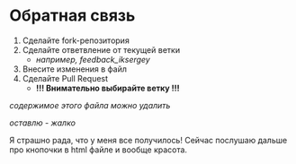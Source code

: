 # Обратная связь 
1. Сделайте fork-репозитория
2. Сделайте ответвление от текущей ветки
   - *например, feedback_iksergey*
3. Внесите изменения в файл
4. Сделайте Pull Request
   - **!!! Внимательно выбирайте ветку !!!** 

*содержимое этого файла можно удалить*

*оставлю - жалко*

Я страшно рада, что у меня все получилось!
Сейчас послушаю дальше  про кнопочки в html файле и вообще красота.
